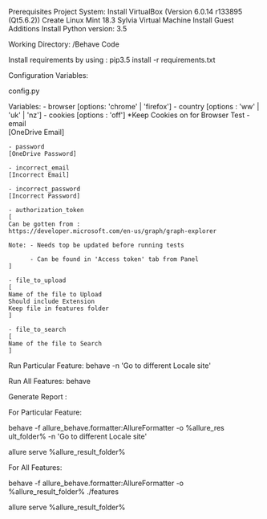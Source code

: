 Prerequisites
Project System:
Install VirtualBox (Version 6.0.14 r133895 (Qt5.6.2))
Create Linux Mint 18.3 Sylvia Virtual Machine
Install Guest Additions
Install Python version: 3.5

Working Directory: 
/Behave Code



Install requirements by using :
pip3.5 install -r requirements.txt


Configuration Variables:

config.py

Variables:
    - browser [options: 'chrome' | 'firefox']
    - country [options : 'ww' | 'uk' | 'nz']
    - cookies [options : 'off']  *Keep Cookies on for Browser Test
    - email   
    [OneDrive Email]

    - password 
    [OneDrive Password]

    - incorrect_email 
    [Incorrect Email]

    - incorrect_password 
    [Incorrect Password]

    - authorization_token
    [
    Can be gotten from : 
    https://developer.microsoft.com/en-us/graph/graph-explorer
    
    Note: - Needs top be updated before running tests

          - Can be found in 'Access token' tab from Panel
    ]

    - file_to_upload
    [
    Name of the file to Upload 
    Should include Extension
    Keep file in features folder
    ]

    - file_to_search
    [
    Name of the file to Search
    ]

Run Particular Feature:
behave -n 'Go to different Locale site'

Run All Features:
behave

Generate Report : 

For Particular Feature:

behave -f allure_behave.formatter:AllureFormatter -o %allure_res
ult_folder% -n 'Go to different Locale site'

allure serve %allure_result_folder%


For All Features:

behave -f allure_behave.formatter:AllureFormatter -o %allure_result_folder% ./features

allure serve %allure_result_folder%